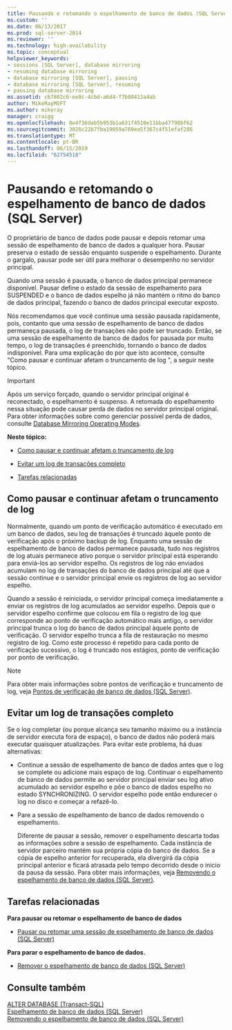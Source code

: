 ```yaml
---
title: Pausando e retomando o espelhamento de banco de dados (SQL Server) | Microsoft Docs
ms.custom: ''
ms.date: 06/13/2017
ms.prod: sql-server-2014
ms.reviewer: ''
ms.technology: high-availability
ms.topic: conceptual
helpviewer_keywords:
- sessions [SQL Server], database mirroring
- resuming database mirroring
- database mirroring [SQL Server], pausing
- database mirroring [SQL Server], resuming
- pausing database mirroring
ms.assetid: c67802c6-ee8c-4cbd-a6d4-f7b80413a4ab
author: MikeRayMSFT
ms.author: mikeray
manager: craigg
ms.openlocfilehash: 0e4f36dab5b953b1a631f4510e11bba47798bf62
ms.sourcegitcommit: 3026c22b7fba19059a769ea5f367c4f51efaf286
ms.translationtype: MT
ms.contentlocale: pt-BR
ms.lasthandoff: 06/15/2019
ms.locfileid: "62754518"
---
```

# <a name="pausing-and-resuming-database-mirroring-sql-server"></a>Pausando e retomando o espelhamento de banco de dados (SQL Server)
  O proprietário de banco de dados pode pausar e depois retomar uma sessão de espelhamento de banco de dados a qualquer hora. Pausar preserva o estado de sessão enquanto suspende o espelhamento. Durante o gargalo, pausar pode ser útil para melhorar o desempenho no servidor principal.  
  
 Quando uma sessão é pausada, o banco de dados principal permanece disponível. Pausar define o estado da sessão de espelhamento para SUSPENDED e o banco de dados espelho já não mantém o ritmo do banco de dados principal, fazendo o banco de dados principal executar exposto.  
  
 Nós recomendamos que você continue uma sessão pausada rapidamente, pois, contanto que uma sessão de espelhamento de banco de dados permaneça pausada, o log de transações não pode ser truncado. Então, se uma sessão de espelhamento de banco de dados for pausada por muito tempo, o log de transações é preenchido, tornando o banco de dados indisponível. Para uma explicação do por que isto acontece, consulte "Como pausar e continuar afetam o truncamento de log ", a seguir neste tópico.  
  
> [!IMPORTANT]  
>  Após um serviço forçado, quando o servidor principal original é reconectado, o espelhamento é suspenso. A retomada do espelhamento nessa situação pode causar perda de dados no servidor principal original. Para obter informações sobre como gerenciar possível perda de dados, consulte [Database Mirroring Operating Modes](database-mirroring-operating-modes.md).  
  
 **Neste tópico:**  
  
-   [Como pausar e continuar afetam o truncamento de log](#EffectOnLogTrunc)  
  
-   [Evitar um log de transações completo](#AvoidFullLog)  
  
-   [Tarefas relacionadas](#RelatedTasks)  
  
##  <a name="EffectOnLogTrunc"></a> Como pausar e continuar afetam o truncamento de log  
 Normalmente, quando um ponto de verificação automático é executado em um banco de dados, seu log de transações é truncado àquele ponto de verificação após o próximo backup de log. Enquanto uma sessão de espelhamento de banco de dados permanece pausada, tudo nos registros de log atuais permanece ativo porque o servidor principal está esperando para enviá-los ao servidor espelho. Os registros de log não enviados acumulam no log de transações do banco de dados principal até que a sessão continue e o servidor principal envie os registros de log ao servidor espelho.  
  
 Quando a sessão é reiniciada, o servidor principal começa imediatamente a enviar os registros de log acumulados ao servidor espelho. Depois que o servidor espelho confirme que colocou em fila o registro de log que corresponde ao ponto de verificação automático mais antigo, o servidor principal trunca o log do banco de dados principal àquele ponto de verificação. O servidor espelho trunca a fila de restauração no mesmo registro de log. Como este processo é repetido para cada ponto de verificação sucessivo, o log é truncado nos estágios, ponto de verificação por ponto de verificação.  
  
> [!NOTE]  
>  Para obter mais informações sobre pontos de verificação e truncamento de log, veja [Pontos de verificação de banco de dados &#40;SQL Server&#41;](../../relational-databases/logs/database-checkpoints-sql-server.md).  
  
##  <a name="AvoidFullLog"></a> Evitar um log de transações completo  
 Se o log completar (ou porque alcança seu tamanho máximo ou a instância de servidor executa fora de espaço), o banco de dados não poderá mais executar quaisquer atualizações. Para evitar este problema, há duas alternativas:  
  
-   Continue a sessão de espelhamento de banco de dados antes que o log se complete ou adicione mais espaço de log. Continuar o espelhamento de banco de dados permite ao servidor principal enviar seu log ativo acumulado ao servidor espelho e põe o banco de dados espelho no estado SYNCHRONIZING. O servidor espelho pode então endurecer o log no disco e começar a refazê-lo.  
  
-   Pare a sessão de espelhamento de banco de dados removendo o espelhamento.  
  
     Diferente de pausar a sessão, remover o espelhamento descarta todas as informações sobre a sessão de espelhamento. Cada instância de servidor parceiro mantém sua própria cópia do banco de dados. Se a cópia de espelho anterior for recuperada, ela divergirá da cópia principal anterior e ficará atrasada pelo tempo decorrido desde o inicio da pausa da sessão. Para obter mais informações, veja [Removendo o espelhamento de banco de dados &#40;SQL Server&#41;](database-mirroring-sql-server.md).  
  
##  <a name="RelatedTasks"></a> Tarefas relacionadas  
 **Para pausar ou retomar o espelhamento de banco de dados**  
  
-   [Pausar ou retomar uma sessão de espelhamento de banco de dados &#40;SQL Server&#41;](pause-or-resume-a-database-mirroring-session-sql-server.md)  
  
 **Para parar o espelhamento de banco de dados.**  
  
-   [Remover o espelhamento de banco de dados &#40;SQL Server&#41;](remove-database-mirroring-sql-server.md)  
  
## <a name="see-also"></a>Consulte também  
 [ALTER DATABASE &#40;Transact-SQL&#41;](/sql/t-sql/statements/alter-database-transact-sql)   
 [Espelhamento de banco de dados &#40;SQL Server&#41;](database-mirroring-sql-server.md)   
 [Removendo o espelhamento de banco de dados &#40;SQL Server&#41;](database-mirroring-sql-server.md)  
  
  
